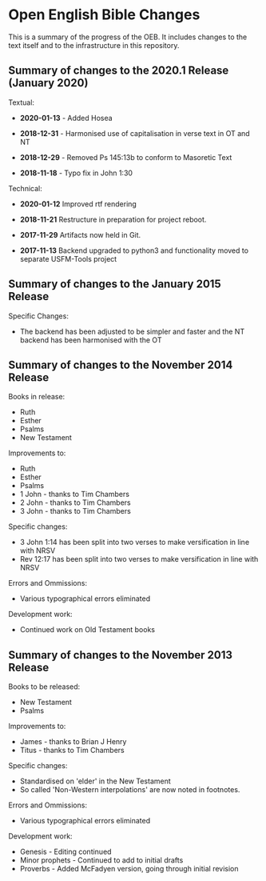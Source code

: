 Open English Bible Changes
==========================

This is a summary of the progress of the OEB. It includes changes to the text itself and to the infrastructure in this repository.

Summary of changes to the 2020.1 Release (January 2020)
-------------------------------------------------------

Textual:

* **2020-01-13** - Added Hosea

* **2018-12-31** - Harmonised use of capitalisation in verse text in OT and NT

* **2018-12-29** - Removed Ps 145:13b to conform to Masoretic Text

* **2018-11-18** - Typo fix in John 1:30

Technical:

* **2020-01-12** Improved rtf rendering

* **2018-11-21** Restructure in preparation for project reboot.

* **2017-11-29** Artifacts now held in Git.

* **2017-11-13** Backend upgraded to python3 and functionality moved to separate USFM-Tools project


Summary of changes to the January 2015 Release
----------------------------------------------

Specific Changes:

* The backend has been adjusted to be simpler and faster and the NT backend has been harmonised with the OT

Summary of changes to the November 2014 Release
-----------------------------------------------

Books in release:

* Ruth
* Esther
* Psalms
* New Testament

Improvements to:

* Ruth
* Esther
* Psalms
* 1 John - thanks to Tim Chambers
* 2 John - thanks to Tim Chambers
* 3 John - thanks to Tim Chambers

Specific changes:

* 3 John 1:14 has been split into two verses to make versification in line with NRSV
* Rev 12:17 has been split into two verses to make versification in line with NRSV

Errors and Ommissions:

* Various typographical errors eliminated

Development work:

* Continued work on Old Testament books


Summary of changes to the November 2013 Release
-----------------------------------------------

Books to be released:

* New Testament
* Psalms

Improvements to:

* James - thanks to Brian J Henry
* Titus - thanks to Tim Chambers

Specific changes:

* Standardised on 'elder' in the New Testament
* So called 'Non-Western interpolations' are now noted in footnotes.

Errors and Ommissions:

* Various typographical errors eliminated

Development work:

* Genesis - Editing continued
* Minor prophets - Continued to add to initial drafts
* Proverbs - Added McFadyen version, going through initial revision

